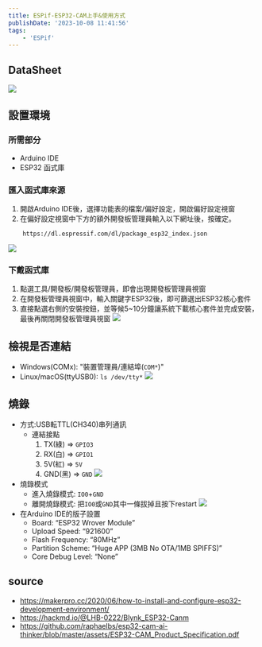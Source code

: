 ```yaml
---
title: ESPif-ESP32-CAM上手&使用方式
publishDate: '2023-10-08 11:41:56'
tags: 
    - 'ESPif'
---
```


## DataSheet
![](https://i.imgur.com/udwjI57.png)

<!--more-->

## 設置環境

### 所需部分
* Arduino IDE
* ESP32 函式庫

### 匯入函式庫來源
1. 開啟Arduino IDE後，選擇功能表的檔案/偏好設定，開啟偏好設定視窗
2. 在偏好設定視窗中下方的額外開發板管理員輸入以下網址後，按確定。
  ```
      https://dl.espressif.com/dl/package_esp32_index.json
  ```
![](https://i.imgur.com/kS8ghSc.png)

### 下戴函式庫
1. 點選工具/開發板/開發板管理員，即會出現開發板管理員視窗
2. 在開發板管理員視窗中，輸入關鍵字ESP32後，即可篩選出ESP32核心套件
3. 直接點選右側的安裝按鈕，並等候5~10分鐘讓系統下載核心套件並完成安裝，最後再關閉開發板管理員視窗
![](https://i.imgur.com/cbdQd9j.png)

## 檢視是否連結
- Windows(COMx): "裝置管理員/連結埠(`COM*`)"
- Linux/macOS(ttyUSB0): `ls /dev/tty*`
![](https://i.imgur.com/JeDburH.png)

## 燒錄
- 方式:USB転TTL(CH340)串列通訊
  * 連結接點
    1. TX(綠) => `GPIO3`
    2. RX(白) => `GPIO1`
    3. 5V(紅) => `5V`
    4. GND(黑) => `GND`
  ![](https://i.imgur.com/S3IWXKA.png)
- 燒錄模式
  * 進入燒錄模式: `IO0`+`GND`
  * 離開燒錄模式: 把`IO0`或`GND`其中一條拔掉且按下restart 
![](https://i.imgur.com/xXeNRUV.jpg)
- 在Arduino IDE的版子設置
  * Board: “ESP32 Wrover Module”
  * Upload Speed: “921600”
  * Flash Frequency: “80MHz”
  * Partition Scheme: “Huge APP (3MB No OTA/1MB SPIFFS)”
  * Core Debug Level: “None” 

## source
* https://makerpro.cc/2020/06/how-to-install-and-configure-esp32-development-environment/
* https://hackmd.io/@LHB-0222/Blynk_ESP32-Canm
* https://github.com/raphaelbs/esp32-cam-ai-thinker/blob/master/assets/ESP32-CAM_Product_Specification.pdf